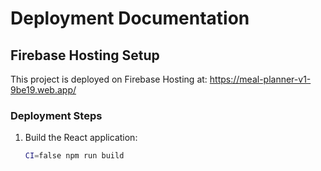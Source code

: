 # Deployment Documentation

## Firebase Hosting Setup

This project is deployed on Firebase Hosting at: https://meal-planner-v1-9be19.web.app/

### Deployment Steps

1. Build the React application:
   ```bash
   CI=false npm run build
